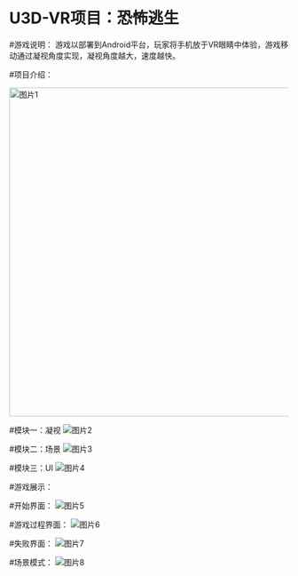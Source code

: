 # U3D-VR项目：恐怖逃生 
#游戏说明：
  游戏以部署到Android平台，玩家将手机放于VR眼睛中体验，游戏移动通过凝视角度实现，凝视角度越大，速度越快。

#项目介绍： 

<img width="592" alt="图片1" src="https://github.com/DomKing-AI/U3D-VR1/assets/145100218/d9a2f281-08db-4cad-bdd6-947f0ba1a242"> 

#模块一：凝视 
![图片2](https://github.com/DomKing-AI/U3D-VR1/assets/145100218/c0805fe0-7b83-4396-9961-98625341e9b8) 

#模块二：场景 
![图片3](https://github.com/DomKing-AI/U3D-VR1/assets/145100218/2f688a2e-144b-45ff-9f42-38c96c2b75fc) 

#模块三：UI 
![图片4](https://github.com/DomKing-AI/U3D-VR1/assets/145100218/5e555ded-861d-437f-b64f-4089fa614cce) 

#游戏展示： 

  #开始界面： 
    ![图片5](https://github.com/DomKing-AI/U3D-VR1/assets/145100218/13774c4e-8aff-4d90-b0b1-37107664c9c1) 

  #游戏过程界面： 
    ![图片6](https://github.com/DomKing-AI/U3D-VR1/assets/145100218/74b84c7d-6849-4594-aec9-e7f77b1aaade) 

  #失败界面： 
    ![图片7](https://github.com/DomKing-AI/U3D-VR1/assets/145100218/7789c105-e81a-4fda-be97-cb6f5866dcd6) 

#场景模式： 
  ![图片8](https://github.com/DomKing-AI/U3D-VR1/assets/145100218/1819aa85-8f4b-465e-aa14-0355cc8e44d7)
